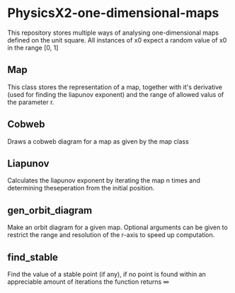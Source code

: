 # PhysicsX2-one-dimensional-maps

This repository stores multiple ways of analysing one-dimensional maps defined on the unit square.
All instances of x0 expect a random value of x0 in the range \[0, 1\]

## Map

This class stores the representation of a map, together with it's derivative (used for finding the liapunov exponent)
and the range of allowed valus of the parameter r.

## Cobweb

Draws a cobweb diagram for a map as given by the map class

## Liapunov

Calculates the liapunov exponent by iterating the map n times and determining theseperation from the initial position.

## gen_orbit_diagram

Make an orbit diagram for a given map. Optional arguments can be given to restrict the range and resolution of the r-axis to
speed up computation.

## find_stable

Find the value of a stable point (if any), if no point is found within an appreciable amount of iterations
the function returns ∞

